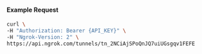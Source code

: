 
#### Example Request
```bash
curl \
-H "Authorization: Bearer {API_KEY}" \
-H "Ngrok-Version: 2" \
https://api.ngrok.com/tunnels/tn_2NCiAjSPoQnJQ7uiUGsgqv1FEFE
